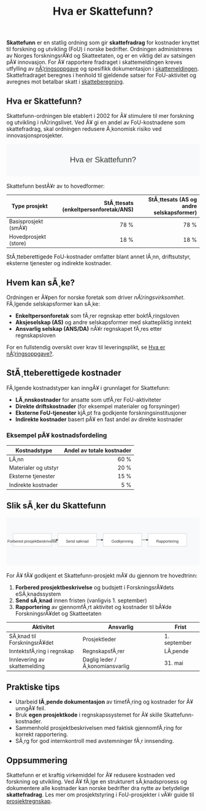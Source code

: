 ﻿---
title: "Hva er Skattefunn?"
meta_title: "Hva er Skattefunn?"
meta_description: '**Skattefunn** er en statlig ordning som gir **skattefradrag** for kostnader knyttet til forskning og utvikling (FoU) i norske bedrifter. Ordningen administrere...'
slug: skattefunn
type: blog
layout: pages/single
---

**Skattefunn** er en statlig ordning som gir **skattefradrag** for kostnader knyttet til forskning og utvikling (FoU) i norske bedrifter. Ordningen administreres av Norges forskningsrÃ¥d og Skatteetaten, og er en viktig del av satsingen pÃ¥ innovasjon. For Ã¥ rapportere fradraget i skattemeldingen kreves utfylling av [nÃ¦ringsoppgave](/blogs/regnskap/hva-er-naeringsoppgave "Hva er nÃ¦ringsoppgave? Komplett Guide til NÃ¦ringsoppgaven") og spesifikk dokumentasjon i [skattemeldingen](/blogs/regnskap/skattemelding "Skattemelding - Komplett Guide til Utfylling og Innlevering"). Skattefradraget beregnes i henhold til gjeldende satser for FoU-aktivitet og avregnes mot betalbar skatt i [skatteberegning](/blogs/regnskap/skatteberegning "Skatteberegning - Guide til Beregning av Bedriftsskatt og Personlig Skatt").

## Hva er Skattefunn?

Skattefunn-ordningen ble etablert i 2002 for Ã¥ stimulere til mer forskning og utvikling i nÃ¦ringslivet. Ved Ã¥ gi en andel av FoU-kostnadene som skattefradrag, skal ordningen redusere Ã¸konomisk risiko ved innovasjonsprosjekter.

![Skattefunn Oversikt](skattefunn-image.svg)

Skattefunn bestÃ¥r av to hovedformer:

| Type prosjekt           | StÃ¸ttesats (enkeltpersonforetak/ANS) | StÃ¸ttesats (AS og andre selskapsformer) |
|-------------------------|-------------------------------------:|-----------------------------------------:|
| Basisprosjekt (smÃ¥)     | 78 %                                 | 78 %                                     |
| Hovedprosjekt (store)   | 18 %                                 | 18 %                                     |

StÃ¸tteberettigede FoU-kostnader omfatter blant annet lÃ¸nn, driftsutstyr, eksterne tjenester og indirekte kostnader.

## Hvem kan sÃ¸ke?

Ordningen er Ã¥pen for norske foretak som driver *nÃ¦ringsvirksomhet*. FÃ¸lgende selskapsformer kan sÃ¸ke:

* **Enkeltpersonforetak** som fÃ¸rer regnskap etter bokfÃ¸ringsloven
* **Aksjeselskap (AS)** og andre selskapsformer med skattepliktig inntekt
* **Ansvarlig selskap (ANS/DA)** nÃ¥r regnskapet fÃ¸res etter regnskapsloven

For en fullstendig oversikt over krav til leveringsplikt, se [Hva er nÃ¦ringsoppgave?](/blogs/regnskap/hva-er-naeringsoppgave "Hva er nÃ¦ringsoppgave? Komplett Guide til NÃ¦ringsoppgaven").

## StÃ¸tteberettigede kostnader

FÃ¸lgende kostnadstyper kan inngÃ¥ i grunnlaget for Skattefunn:

* **LÃ¸nnskostnader** for ansatte som utfÃ¸rer FoU-aktiviteter
* **Direkte driftskostnader** (for eksempel materialer og forsyninger)
* **Eksterne FoU-tjenester** kjÃ¸pt fra godkjente forskningsinstitusjoner
* **Indirekte kostnader** basert pÃ¥ en fast andel av direkte kostnader

### Eksempel pÃ¥ kostnadsfordeling

| Kostnadstype             | Andel av totale kostnader |
|--------------------------|--------------------------:|
| LÃ¸nn                     | 60 %                      |
| Materialer og utstyr     | 20 %                      |
| Eksterne tjenester       | 15 %                      |
| Indirekte kostnader      | 5 %                       |

## Slik sÃ¸ker du Skattefunn

![Skattefunn SÃ¸knadsprosess](skattefunn-prosess.svg)

For Ã¥ fÃ¥ godkjent et Skattefunn-prosjekt mÃ¥ du gjennom tre hovedtrinn:

1. **Forbered prosjektbeskrivelse** og budsjett i ForskningsrÃ¥dets eSÃ¸knadssystem
2. **Send sÃ¸knad** innen fristen (vanligvis 1. september)
3. **Rapportering** av gjennomfÃ¸rt aktivitet og kostnader til bÃ¥de ForskningsrÃ¥det og Skatteetaten

| Aktivitet                    | Ansvarlig                         | Frist           |
|------------------------------|----------------------------------|-----------------|
| SÃ¸knad til ForskningsrÃ¥det   | Prosjektleder                    | 1. september    |
| InntektsfÃ¸ring i regnskap    | RegnskapsfÃ¸rer                   | LÃ¸pende         |
| Innlevering av skattemelding | Daglig leder / Ã¸konomiansvarlig   | 31. mai         |

## Praktiske tips

* Utarbeid **lÃ¸pende dokumentasjon** av timefÃ¸ring og kostnader for Ã¥ unngÃ¥ feil.
* Bruk **egen prosjektkode** i regnskapssystemet for Ã¥ skille Skattefunn-kostnader.
* Sammenhold prosjektbeskrivelsen med faktisk gjennomfÃ¸ring for korrekt rapportering.
* SÃ¸rg for god internkontroll med avstemninger fÃ¸r innsending.

## Oppsummering

Skattefunn er et kraftig virkemiddel for Ã¥ redusere kostnaden ved forskning og utvikling. Ved Ã¥ fÃ¸lge en strukturert sÃ¸knadsprosess og dokumentere alle kostnader kan norske bedrifter dra nytte av betydelige **skattefradrag**. Les mer om prosjektstyring i FoU-prosjekter i vÃ¥r guide til [prosjektregnskap](/blogs/regnskap/hva-er-prosjektregnskap "Hva er Prosjektregnskap? Oversikt og Beste Praksis").





